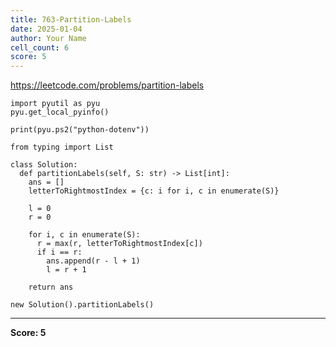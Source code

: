 ```yaml
---
title: 763-Partition-Labels
date: 2025-01-04
author: Your Name
cell_count: 6
score: 5
---
```


https://leetcode.com/problems/partition-labels


```
import pyutil as pyu
pyu.get_local_pyinfo()
```


```
print(pyu.ps2("python-dotenv"))
```


```
from typing import List
```


```
class Solution:
  def partitionLabels(self, S: str) -> List[int]:
    ans = []
    letterToRightmostIndex = {c: i for i, c in enumerate(S)}

    l = 0
    r = 0

    for i, c in enumerate(S):
      r = max(r, letterToRightmostIndex[c])
      if i == r:
        ans.append(r - l + 1)
        l = r + 1

    return ans
```


```
new Solution().partitionLabels()
```


---
**Score: 5**